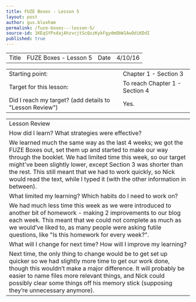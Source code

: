 ```yaml
---
title: FUZE Boxes - Lesson 5
layout: post
author: gus.bloxham
permalink: /fuze-boxes---lesson-5/
source-id: 1KEqSYPxdajAhzvcjtScQszKykFgydmObW1AwOdiKDdI
published: true
---
```

<table>
  <tr>
    <td>Title</td>
    <td>FUZE Boxes - Lesson 5</td>
    <td>Date</td>
    <td>4/10/16</td>
  </tr>
</table>


<table>
  <tr>
    <td>Starting point:</td>
    <td>Chapter 1 - Section 3</td>
  </tr>
  <tr>
    <td>Target for this lesson:</td>
    <td>To reach Chapter 1 - Section 4</td>
  </tr>
  <tr>
    <td>Did I reach my target? 
(add details to "Lesson Review")</td>
    <td> Yes.</td>
  </tr>
</table>


<table>
  <tr>
    <td>Lesson Review</td>
  </tr>
  <tr>
    <td>How did I learn? What strategies were effective? </td>
  </tr>
  <tr>
    <td>We learned much the same way as the last 4 weeks; we got the FUZE Boxes out, set them up and started to make our way through the booklet. We had limited time this week, so our target might've been slightly lower, except Section 3 was shorter than the rest. This still meant that we had to work quickly, so Nick would read the text, while I typed it (with the other information in between).</td>
  </tr>
  <tr>
    <td>What limited my learning? Which habits do I need to work on? </td>
  </tr>
  <tr>
    <td>We had much less time this week as we were introduced to another bit of homework - making 2 improvements to our blog each week. This meant that we could not complete as much as we would’ve liked to, as many people were asking futile questions, like "Is this homework for every week?".</td>
  </tr>
  <tr>
    <td>What will I change for next time? How will I improve my learning?</td>
  </tr>
  <tr>
    <td>Next time, the only thing to change would be to get set up quicker so we had slightly more time to get our work done, though this wouldn’t make a major difference. It will probably be easier to name files more relevant things, and Nick could possibly clear some things off his memory stick (supposing they’re unnecessary anymore).</td>
  </tr>
</table>


